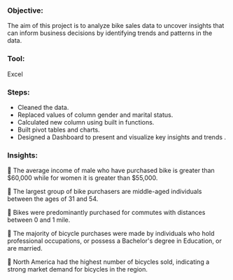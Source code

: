 ### Objective:
The aim of this project is to analyze bike sales data to uncover insights that can inform business decisions by identifying trends and patterns in the data.

### Tool:
Excel 

### Steps:
- Cleaned the data.
- Replaced values of column gender and marital status.
- Calculated new column using built in functions.
- Built pivot tables and charts.
- Designed a Dashboard to present and visualize key insights and trends .

### Insights:
📍 The average income of male who have purchased bike is greater than $60,000 while for women it is greater than $55,000.

📍 The largest group of bike purchasers are middle-aged individuals between the ages of 31 and 54.

📍 Bikes were predominantly purchased for commutes with distances between 0 and 1 mile.

📍 The majority of bicycle purchases were made by individuals who hold professional occupations, or possess a Bachelor's degree in Education, or are married.

📍 North America had the highest number of bicycles sold, indicating a strong market demand for bicycles in the region.
